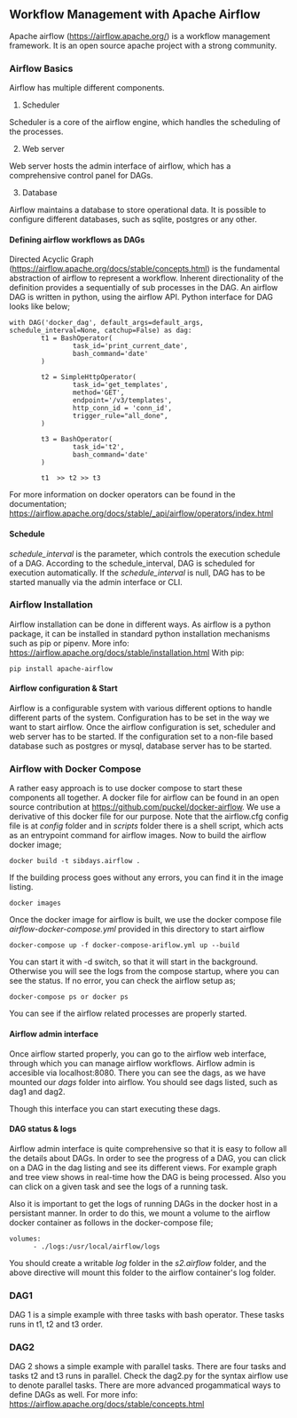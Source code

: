 ## Workflow Management with Apache Airflow

Apache airflow (https://airflow.apache.org/) is a workflow management framework. It is an open source apache project with a strong community.

### Airflow Basics

Airflow has multiple different components.

1. Scheduler

Scheduler is a core of the airflow engine, which handles the scheduling of the processes.

2. Web server

Web server hosts the admin interface of airflow, which has a comprehensive control panel for DAGs.

3. Database

Airflow maintains a database to store operational data. It is possible to configure different databases, such as sqlite, postgres or any other.


#### Defining airflow workflows as DAGs

Directed Acyclic Graph (https://airflow.apache.org/docs/stable/concepts.html) is the fundamental abstraction of airflow to represent a workflow. Inherent directionality of the definition provides a sequentially of sub processes in the DAG.
An airflow DAG is written in python, using the airflow API. Python interface for DAG looks like below;

```
with DAG('docker_dag', default_args=default_args, schedule_interval=None, catchup=False) as dag:
        t1 = BashOperator(
                task_id='print_current_date',
                bash_command='date'
        )
    
        t2 = SimpleHttpOperator(
                task_id='get_templates',
                method='GET',
                endpoint='/v3/templates',
                http_conn_id = 'conn_id',
                trigger_rule="all_done",
        )

        t3 = BashOperator(
                task_id='t2',
                bash_command='date'
        )

        t1  >> t2 >> t3

```

For more information on docker operators can be found in the documentation; https://airflow.apache.org/docs/stable/_api/airflow/operators/index.html

#### Schedule
*schedule_interval* is the parameter, which controls the execution schedule of a DAG. According to the schedule_interval, DAG is scheduled for execution automatically. If the *schedule_interval* is null, DAG has to be started manually via the admin interface or CLI.



### Airflow Installation 

Airflow installation can be done in different ways. As airflow is a python package, it can be installed in standard python installation mechanisms such as pip or pipenv.
More info: https://airflow.apache.org/docs/stable/installation.html
With pip:
```
pip install apache-airflow
```

#### Airflow configuration & Start

Airflow is a configurable system with various different options to handle different parts of the system. Configuration has to be set in the way we want to start airflow.
Once the airflow configuration is set, scheduler and web server has to be started. If the configuration set to a non-file based database such as postgres or mysql, database server has to be started.


### Airflow with Docker Compose

A rather easy approach is to use docker compose to start these components all together. A docker file for airflow can be found in an open source contribution at https://github.com/puckel/docker-airflow.
We use a derivative of this docker file for our purpose. Note that the airflow.cfg config file is at *config* folder and in *scripts* folder there is a shell script, which acts as an entrypoint command for airflow images.
Now to build the airflow docker image;

```
docker build -t sibdays.airflow .
```

If the building process goes without any errors, you can find it in the image listing. 

```
docker images
```


Once the docker image for airflow is built, we use the docker compose file *airflow-docker-compose.yml* provided in this directory to start airflow 


```
docker-compose up -f docker-compose-ariflow.yml up --build
```

You can start it with -d switch, so that it will start in the background. Otherwise you will see the logs from the compose startup, where you can see the status. If no error, you can check the airflow setup as;

```
docker-compose ps or docker ps
```

You can see if the airflow related processes are properly started.

#### Airflow admin interface

Once airflow started properly, you can go to the airflow web interface, through which you can manage airflow workflows. Airflow admin is accesible via localhost:8080.
There you can see the dags, as we have mounted our *dags* folder into airflow. You should see dags listed, such as dag1 and dag2.

Though this interface you can start executing these dags. 


#### DAG status & logs

Airflow admin interface is quite comprehensive so that it is easy to follow all the details about DAGs. In order to see the progress of a DAG, you can click on a DAG in the dag listing and see its different views.
For example graph and tree view shows in real-time how the DAG is being processed. Also you can click on a given task and see the logs of a running task.

Also it is important to get the logs of running DAGs in the docker host in a persistant manner. In order to do this, we mount a volume to the airflow docker container as follows in the docker-compose file;

```
volumes:
      - ./logs:/usr/local/airflow/logs
```

You should create a writable *log* folder in the *s2.airflow* folder, and the above directive will mount this folder to the airflow container's log folder. 
### DAG1

DAG 1 is a simple example with three tasks with bash operator. These tasks runs in t1, t2 and t3 order.

### DAG2

DAG 2 shows a simple example with parallel tasks. There are four tasks and tasks t2 and t3 runs in parallel. Check the dag2.py for the syntax airflow use to denote parallel tasks. There are more advanced progammatical ways to define DAGs as well.
For more info: https://airflow.apache.org/docs/stable/concepts.html



